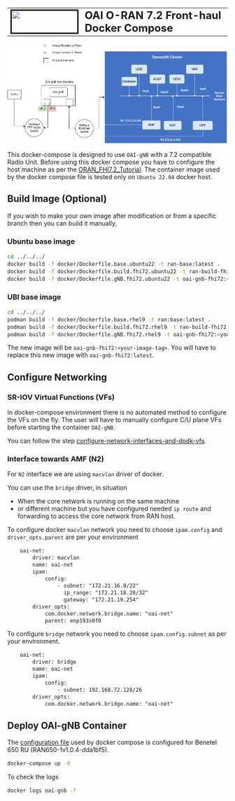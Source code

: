 <table style="border-collapse: collapse; border: none;">
  <tr style="border-collapse: collapse; border: none;">
    <td style="border-collapse: collapse; border: none;">
      <a href="http://www.openairinterface.org/">
         <img src="../../../doc/images/oai_final_logo.png" alt="" border=3 height=50 width=150>
         </img>
      </a>
    </td>
    <td style="border-collapse: collapse; border: none; vertical-align: center;">
      <b><font size = "5">OAI O-RAN 7.2 Front-haul Docker Compose</font></b>
    </td>
  </tr>
</table>

![Docker deploy 7.2](../../../doc/images/docker-deploy-oai-7-2.png)

This docker-compose is designed to use `OAI-gNB` with a 7.2 compatible Radio Unit. 
Before using this docker compose you have to configure 
the host machine as per the [ORAN_FHI7.2_Tutorial](../../../doc/ORAN_FHI7.2_Tutorial.md). 
The container image used by the docker compose file is tested only on `Ubuntu 22.04` docker host. 

## Build Image (Optional)

If you wish to make your own image after modification or from a specific branch then you can build it manually, 

### Ubuntu base image

```bash
cd ../../../
docker build -f docker/Dockerfile.base.ubuntu22 -t ran-base:latest .
docker build -f docker/Dockerfile.build.fhi72.ubuntu22 -t ran-build-fhi72:latest .
docker build -f docker/Dockerfile.gNB.fhi72.ubuntu22 -t oai-gnb-fhi72:<your-image-tag> .
```

### UBI base image

```bash
cd ../../../
podman build -f docker/Dockerfile.base.rhel9 -t ran:base:latest .
podman build -f docker/Dockerfile.build.fhi72.rhel9 -t ran-build-fhi72:latest .
podman build -f docker/Dockerfile.gNB.fhi72.rhel9 -t oai-gnb-fhi72:<your-image-tag> .
```

The new image will be `oai-gnb-fhi72:<your-image-tag>`. 
You will have to replace this new image with `oai-gnb-fhi72:latest`. 

## Configure Networking 

### SR-IOV Virtual Functions (VFs)

In docker-compose environment there is no automated method 
to configure the VFs on the fly. The user will have to manually configure 
C/U plane VFs before starting the container `OAI-gNB`. 

You can follow the step 
[configure-network-interfaces-and-dpdk-vfs](../../../doc/ORAN_FHI7.2_Tutorial.md#configure-network-interfaces-and-dpdk-vfs).

### Interface towards AMF (N2)

For `N2` interface we are using `macvlan` driver of docker. 

You can use the `bridge` driver, in situation 

- When the core network is running on the same machine 
- or different machine but you have configured 
needed `ip route` and forwarding to access the core network from RAN host.  

To configure docker `macvlan` network 
you need to choose `ipam.config` and `driver_opts.parent` are per your environment

```
    oai-net:
        driver: macvlan
        name: oai-net
        ipam:
            config:
                - subnet: "172.21.16.0/22"
                  ip_range: "172.21.18.20/32"
                  gateway: "172.21.19.254"
        driver_opts:
            com.docker.network.bridge.name: "oai-net"
            parent: enp193s0f0
```

To configure `bridge` network you need to choose `ipam.config.subnet` as per your environment. 

```
    oai-net:
        driver: bridge
        name: oai-net
        ipam:
            config:
                - subnet: 192.168.72.128/26
        driver_opts:
            com.docker.network.bridge.name: "oai-net"
```

## Deploy OAI-gNB Container

The [configuration file](../../../targets/PROJECTS/GENERIC-NR-5GC/CONF/gnb.sa.band78.273prb.fhi72.4x4-benetel650.conf) used  by docker compose is configured for Benetel 650 RU (RAN650-1v1.0.4-dda1bf5). 

```bash
docker-compose up -d
```

To check the logs

```bash
docker logs oai-gnb -f
```
